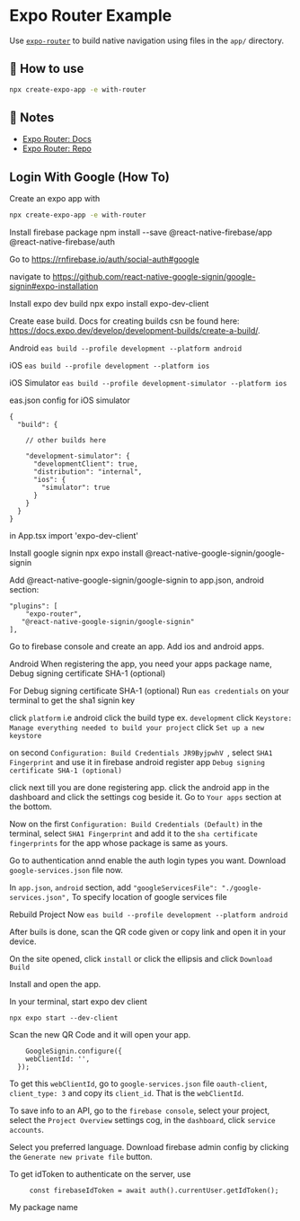 # Expo Router Example

Use [`expo-router`](https://expo.github.io/router) to build native navigation using files in the `app/` directory.

## 🚀 How to use

```sh
npx create-expo-app -e with-router
```

## 📝 Notes

- [Expo Router: Docs](https://expo.github.io/router)
- [Expo Router: Repo](https://github.com/expo/router)


## Login With Google (How To)

Create an expo app with
```sh
npx create-expo-app -e with-router
```

Install firebase package
npm install --save @react-native-firebase/app @react-native-firebase/auth

Go to
https://rnfirebase.io/auth/social-auth#google

navigate to
https://github.com/react-native-google-signin/google-signin#expo-installation

Install expo dev build
npx expo install expo-dev-client

Create ease build. Docs for creating builds csn be found here: https://docs.expo.dev/develop/development-builds/create-a-build/.

Android
`eas build --profile development --platform android`

iOS
`eas build --profile development --platform ios`

iOS Simulator
`eas build --profile development-simulator --platform ios`

eas.json config for iOS simulator
```
{
  "build": {
    
    // other builds here

    "development-simulator": {
      "developmentClient": true,
      "distribution": "internal",
      "ios": {
        "simulator": true
      }
    }
  }
}

```


in App.tsx
import 'expo-dev-client'


Install google signin
npx expo install @react-native-google-signin/google-signin

Add  @react-native-google-signin/google-signin to app.json, android section:
```
"plugins": [
    "expo-router",
   "@react-native-google-signin/google-signin"
],
```


Go to firebase console and create an app. Add ios and android apps.

Android
When registering the app, you need your apps package name, Debug signing certificate SHA-1 (optional)

For Debug signing certificate SHA-1 (optional)
Run `eas credentials` on your terminal to get the sha1 signin key

click `platform` i.e android
click the build type ex. `development`
click `Keystore: Manage everything needed to build your project`
click `Set up a new keystore`

on second `Configuration: Build Credentials JR9ByjpwhV `, select `SHA1 Fingerprint` and use it in firebase android register app `Debug signing certificate SHA-1 (optional)`

click next till you are done registering app.
click the android app in the dashboard and click the settings cog beside it.
Go to `Your apps` section at the bottom.

Now on the first `Configuration: Build Credentials (Default)` in the terminal, select `SHA1 Fingerprint` and add it to the `sha certificate fingerprints` for the app whose package is same as yours.

Go to authentication annd enable the auth login types you want.
Download `google-services.json` file now.

In `app.json`, `android` section, add 
    `"googleServicesFile": "./google-services.json",`
To specify location of google services file


Rebuild Project Now
`eas build --profile development --platform android`

After buils is done, scan the QR code given or copy link and open it in your device.

On the site opened, click `install` or click the ellipsis and click `Download Build`

Install and open the app.

In your terminal, start expo dev client
```
npx expo start --dev-client
```

Scan the new QR Code and it will open your app.

```
    GoogleSignin.configure({
    webClientId: '',
  });
```

To get this `webClientId`, go to `google-services.json` file `oauth-client`, `client_type: 3` and copy its `client_id`. That is the `webClientId`.

To save info to an API, go to the `firebase console`, select your project, select the  `Project Overview` settings cog, in the `dashboard`, click `service accounts`.

Select you preferred language.
Download firebase admin config by clicking the `Generate new private file` button.

To get idToken to authenticate on the server, use
```
     const firebaseIdToken = await auth().currentUser.getIdToken();
```

My package name

